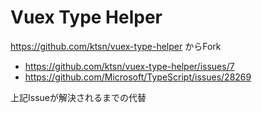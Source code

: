 # Vuex Type Helper

https://github.com/ktsn/vuex-type-helper
からFork

-  https://github.com/ktsn/vuex-type-helper/issues/7
-  https://github.com/Microsoft/TypeScript/issues/28269

上記Issueが解決されるまでの代替
